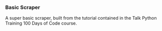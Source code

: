 ### Basic Scraper

A super basic scraper, built from the tutorial contained in the Talk 
Python Training 100 Days of Code course.